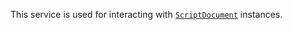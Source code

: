 This service is used for interacting with [`ScriptDocument`](https://create.roblox.com/docs/reference/engine/classes/ScriptDocument) instances.
